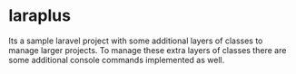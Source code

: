 # laraplus
Its a sample laravel project with some additional layers of classes to manage larger projects. To manage these extra layers of classes there are some additional console commands implemented as well. 
